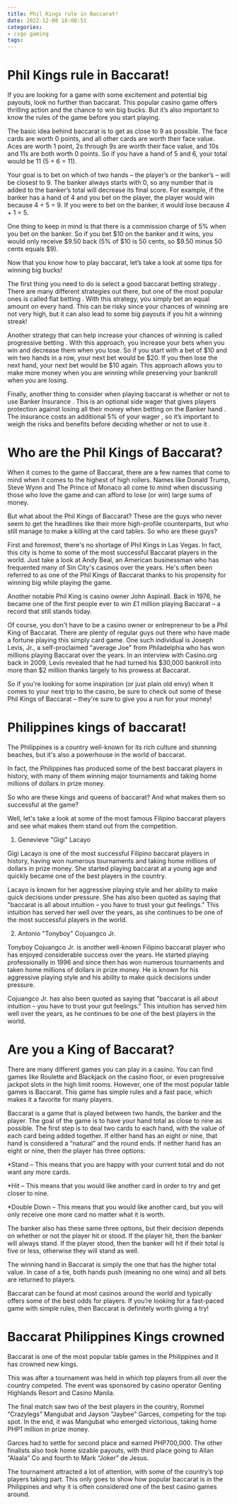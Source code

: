 ```yaml
---
title: Phil Kings rule in Baccarat!
date: 2022-12-08 18:08:51
categories:
- csgo gaming
tags:
---
```



#  Phil Kings rule in Baccarat!

If you are looking for a game with some excitement and potential big payouts, look no further than baccarat. This popular casino game offers thrilling action and the chance to win big bucks. But it’s also important to know the rules of the game before you start playing.

The basic idea behind baccarat is to get as close to 9 as possible. The face cards are worth 0 points, and all other cards are worth their face value. Aces are worth 1 point, 2s through 9s are worth their face value, and 10s and 11s are both worth 0 points. So if you have a hand of 5 and 6, your total would be 11 (5 + 6 = 11).

Your goal is to bet on which of two hands – the player’s or the banker’s – will be closest to 9. The banker always starts with 0, so any number that is added to the banker’s total will decrease its final score. For example, if the banker has a hand of 4 and you bet on the player, the player would win because 4 + 5 = 9. If you were to bet on the banker, it would lose because 4 + 1 = 5.

One thing to keep in mind is that there is a commission charge of 5% when you bet on the banker. So if you bet $10 on the banker and it wins, you would only receive $9.50 back (5% of $10 is 50 cents, so $9.50 minus 50 cents equals $9).

Now that you know how to play baccarat, let’s take a look at some tips for winning big bucks!

The first thing you need to do is select a good baccarat betting strategy . There are many different strategies out there, but one of the most popular ones is called flat betting . With this strategy, you simply bet an equal amount on every hand. This can be risky since your chances of winning are not very high, but it can also lead to some big payouts if you hit a winning streak!

Another strategy that can help increase your chances of winning is called progressive betting . With this approach, you increase your bets when you win and decrease them when you lose. So if you start with a bet of $10 and win two hands in a row, your next bet would be $20. If you then lose the next hand, your next bet would be $10 again. This approach allows you to make more money when you are winning while preserving your bankroll when you are losing.

Finally, another thing to consider when playing baccarat is whether or not to use Banker Insurance . This is an optional side wager that gives players protection against losing all their money when betting on the Banker hand . The insurance costs an additional 5% of your wager , so it’s important to weigh the risks and benefits before deciding whether or not to use it .

#  Who are the Phil Kings of Baccarat?

When it comes to the game of Baccarat, there are a few names that come to mind when it comes to the highest of high rollers. Names like Donald Trump, Steve Wynn and The Prince of Monaco all come to mind when discussing those who love the game and can afford to lose (or win) large sums of money.

But what about the Phil Kings of Baccarat? These are the guys who never seem to get the headlines like their more high-profile counterparts, but who still manage to make a killing at the card tables. So who are these guys?

First and foremost, there's no shortage of Phil Kings in Las Vegas. In fact, this city is home to some of the most successful Baccarat players in the world. Just take a look at Andy Beal, an American businessman who has frequented many of Sin City's casinos over the years. He's often been referred to as one of the Phil Kings of Baccarat thanks to his propensity for winning big while playing the game.

Another notable Phil King is casino owner John Aspinall. Back in 1976, he became one of the first people ever to win £1 million playing Baccarat – a record that still stands today.

Of course, you don't have to be a casino owner or entrepreneur to be a Phil King of Baccarat. There are plenty of regular guys out there who have made a fortune playing this simply card game. One such individual is Joseph Levis, Jr., a self-proclaimed "average Joe" from Philadelphia who has won millions playing Baccarat over the years. In an interview with Casino.org back in 2009, Levis revealed that he had turned his $30,000 bankroll into more than $2 million thanks largely to his prowess at Baccarat.

So if you're looking for some inspiration (or just plain old envy) when it comes to your next trip to the casino, be sure to check out some of these Phil Kings of Baccarat – they're sure to give you a run for your money!

#  Philippines kings of baccarat!

The Philippines is a country well-known for its rich culture and stunning beaches, but it's also a powerhouse in the world of baccarat.

In fact, the Philippines has produced some of the best baccarat players in history, with many of them winning major tournaments and taking home millions of dollars in prize money.

So who are these kings and queens of baccarat? And what makes them so successful at the game?

Well, let's take a look at some of the most famous Filipino baccarat players and see what makes them stand out from the competition.

1) Genevieve "Gigi" Lacayo

Gigi Lacayo is one of the most successful Filipino baccarat players in history, having won numerous tournaments and taking home millions of dollars in prize money. She started playing baccarat at a young age and quickly became one of the best players in the country.

Lacayo is known for her aggressive playing style and her ability to make quick decisions under pressure. She has also been quoted as saying that "baccarat is all about intuition – you have to trust your gut feelings." This intuition has served her well over the years, as she continues to be one of the most successful players in the world.

2) Antonio "Tonyboy" Cojuangco Jr.

Tonyboy Cojuangco Jr. is another well-known Filipino baccarat player who has enjoyed considerable success over the years. He started playing professionally in 1996 and since then has won numerous tournaments and taken home millions of dollars in prize money. He is known for his aggressive playing style and his ability to make quick decisions under pressure.

Cojuangco Jr. has also been quoted as saying that "baccarat is all about intuition – you have to trust your gut feelings." This intuition has served him well over the years, as he continues to be one of the best players in the world.

#  Are you a King of Baccarat?

There are many different games you can play in a casino. You can find games like Roulette and Blackjack on the casino floor, or even progressive jackpot slots in the high limit rooms. However, one of the most popular table games is Baccarat. This game has simple rules and a fast pace, which makes it a favorite for many players.

Baccarat is a game that is played between two hands, the banker and the player. The goal of the game is to have your hand total as close to nine as possible. The first step is to deal two cards to each hand, with the value of each card being added together. If either hand has an eight or nine, that hand is considered a “natural” and the round ends. If neither hand has an eight or nine, then the player has three options:

*Stand – This means that you are happy with your current total and do not want any more cards.

*Hit – This means that you would like another card in order to try and get closer to nine.

*Double Down – This means that you would like another card, but you will only receive one more card no matter what it is worth.

The banker also has these same three options, but their decision depends on whether or not the player hit or stood. If the player hit, then the banker will always stand. If the player stood, then the banker will hit if their total is five or less, otherwise they will stand as well.

The winning hand in Baccarat is simply the one that has the higher total value. In case of a tie, both hands push (meaning no one wins) and all bets are returned to players.

Baccarat can be found at most casinos around the world and typically offers some of the best odds for players. If you’re looking for a fast-paced game with simple rules, then Baccarat is definitely worth giving a try!

#  Baccarat Philippines Kings crowned

Baccarat is one of the most popular table games in the Philippines and it has crowned new kings.

This was after a tournament was held in which top players from all over the country competed. The event was sponsored by casino operator Genting Highlands Resort and Casino Manila.

The final match saw two of the best players in the country, Rommel “Crazylegs” Mangubat and Jayson “Jaybee” Garces, competing for the top spot. In the end, it was Mangubat who emerged victorious, taking home PHP1 million in prize money.

Garces had to settle for second place and earned PHP700,000. The other finalists also took home sizable payouts, with third place going to Allan “Alaala” Co and fourth to Mark “Joker” de Jesus.

The tournament attracted a lot of attention, with some of the country’s top players taking part. This only goes to show how popular baccarat is in the Philippines and why it is often considered one of the best casino games around.